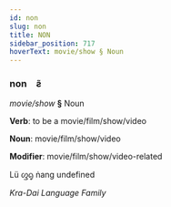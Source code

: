```yaml
---
id: non
slug: non
title: NON
sidebar_position: 717
hoverText: movie/show § Noun
---
```


### non&emsp;<span kind="abugida">ƨ̃</span>

*movie/show* **§** Noun

**Verb**: to be a movie/film/show/video

**Noun**: movie/film/show/video

**Modifier**: movie/film/show/video-related

Lü ᦐᧂ ṅang undefined

*Kra-Dai Language Family*